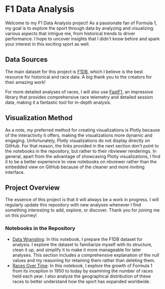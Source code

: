# F1 Data Analysis
Welcome to my F1 Data Analysis project! As a passionate fan of Formula 1, my goal is to explore the sport through data by analyzing and visualizing various aspects that intrigue me, from historical trends to driver performance. I hope to uncover insights that I didn't know before and spark your interest in this exciting sport as well.

## Data Sources
The main dataset for this project is [F1DB](https://github.com/f1db/f1db), which I believe is the best resource for historical and race data. A big thank you to the creators for their amazing work!

For more detailed analyses of races, I will also use [FastF1](https://docs.fastf1.dev/), an impressive library that provides comprehensive race telemetry and detailed session data, making it a fantastic tool for in-depth analysis.

## Visualization Method
As a note, my preferred method for creating visualizations is Plotly because of the interactivity it offers, making the visualizations more dynamic and engaging. Unfortunately, Plotly visualizations do not display directly on GitHub. For that reason, the links provided in the next section don't point to the notebooks in the repository, but rather to their nbviewer renderings. In general, apart from the advantage of showcasing Plotly visualizations, I find it to be a better experience to view notebooks on nbviewer rather than the embedded view on GitHub because of the cleaner and more inviting interface.

## Project Overview
The essence of this project is that it will always be a work in progress. I will regularly update this repository with new analyses whenever I find something interesting to add, explore, or discover. Thank you for joining me on this journey!
### Notebooks in the Repository
- [Data Wrangling](https://nbviewer.org/github/luca-zonca/F1-Data-Analysis/blob/main/data_wrangling.ipynb): In this notebook, I prepare the F1DB dataset for analysis. I explore the dataset to familiarize myself with its structure, clean it up, and simplify it to make it more manageable for later analyses. This section includes a comprehensive explanation of the null values and my reasoning for retaining them rather than deleting them.
- [Races Over Time](https://nbviewer.org/github/luca-zonca/F1-Data-Analysis/blob/main/races_over_time.ipynb): In this notebook, I explore the growth of Formula 1 from its inception in 1950 to today by examining the number of races held each year. I also analyze the geographical distribution of these races to better understand how the sport has expanded worldwide.
